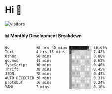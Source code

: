 # Hi 👋
 
![visitors](https://visitor-badge.glitch.me/badge?page_id=sorcererxw.sorcererx)

#### 📊 Monthly Development Breakdown

<!--START_SECTION:waka-->
```text
Go            98 hrs 45 mins ████████▓░ 88.69%
Text          8 hrs 15 mins  ▓░░░░░░░░░ 7.42%
Other         58 mins        ▒░░░░░░░░░ 0.88%
go.mod        41 mins        ▒░░░░░░░░░ 0.62%
TypeScript    30 mins        ▒░░░░░░░░░ 0.46%
Thrift        30 mins        ▒░░░░░░░░░ 0.45%
JSON          28 mins        ▒░░░░░░░░░ 0.43%
AUTO_DETECTED 20 mins        ▒░░░░░░░░░ 0.31%
protobuf      16 mins        ▒░░░░░░░░░ 0.24%
YAML          7 mins         ▒░░░░░░░░░ 0.10%
```
<!--END_SECTION:waka-->
